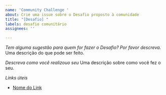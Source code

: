 ```yaml
---
name: 'Community Challenge '
about: Crie uma issue sobre o Desafio proposto à comunidade
title: "[Desafio] "
labels: desafio comunitário
assignees: ''

---
```


*Tem alguma sugestão para quem for fazer o Desafio? Por favor descreva.*
Uma descrição do que pode ser feito.

*Descreva como você realizouo seu*
Uma descrição sobre como você fez o seu.

*Links úteis*
- [Nome do Link](URL)
